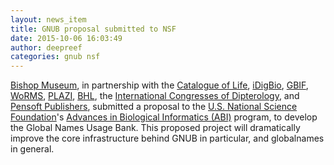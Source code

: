 ```yaml
---
layout: news_item
title: GNUB proposal submitted to NSF
date: 2015-10-06 16:03:49
author: deepreef
categories: gnub nsf
---
```


[Bishop Museum], in partnership with the [Catalogue of Life], [iDigBio], [GBIF], [WoRMS], [PLAZI], [BHL], the [International Congresses of Dipterology], and [Pensoft Publishers], submitted a proposal to the [U.S. National Science Foundation]'s [Advances in Biological Informatics (ABI)] program, to develop the Global Names Usage Bank.  This proposed project will dramatically improve the core infrastructure behind GNUB in particular, and globalnames in general.


[Bishop Museum]: http://www.bishopmuseum.org
[Catalogue of Life]: http://www.catalogueoflife.org/
[iDigBio]: https://www.idigbio.org/
[GBIF]: http://www.gbif.org
[WoRMS]: http://marinespecies.org/
[PLAZI]: http://plazi.org/
[BHL]: http://biodiversitylibrary.org/
[International Congresses of Dipterology]: http://www.nadsdiptera.org/ICD/ICDhome.htm
[Pensoft Publishers]: http://www.pensoft.net/
[U.S. National Science Foundation]: http://www.nsf.gov
[Advances in Biological Informatics (ABI)]: http://www.nsf.gov/funding/pgm_summ.jsp?pims_id=5444
